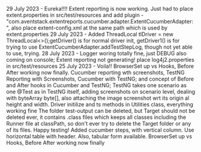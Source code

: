 29 July 2023 - Eureka!!!! Extent reporting is now working. Just had to place extent.properties in src/test/resources and add plugin - "com.aventstack.extentreports.cucumber.adapter.ExtentCucumberAdapter:", also place extent-config.xml at the same path which is used by extent.properties
29 July 2023 - Added ThreadLocal<WebDriver> tlDriver = new ThreadLocal<>();getDriver() is for normal driver init, getDriver1() is for trying to use ExtentCucumberAdapter.addTestStepLog, though not yet able to use, trying.
28 July 2023 - Logger woring totally fine, just DEBUG also coming on console; Extent reporting not generating!  place log4j2.properties in src/test/resources 
25 July 2023 - Voila!! BrowserSet up vs Hooks, Before After working now finally. Cucumber reporting wth screenshots, TestNG Reporting with Screenshots, Cucumber with TestNG; and concept of Before and After hooks in Cucumber and TestNG; TestNG takes one scenario as one @Test as in TestNG itself, adding screenshots on scenario level, dealing with byteArray byte[], also attaching the image screenshot wrt its origin al height and width. Driver initilize and ts methods in Utilities class, everything working fine
The folder test-output can be deleted, but Target should not be deleted ever, it contains .class files which keeps all classes including the Runner file at classPath, so don't ever try to delete the Target folder or any of its files. Happy testing!
Added cucumber steps, with vertical column. Use horizontal table with header. Also, tabular form available. BrowserSet up vs Hooks, Before After working now finally